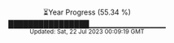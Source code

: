 <p align="center">
⏳Year Progress (55.34 %) <br>
████████████████▁▁▁▁▁▁▁▁▁▁▁▁▁▁ <br>
<sub>Updated: Sat, 22 Jul 2023 00:09:19 GMT</sub>
</p>

